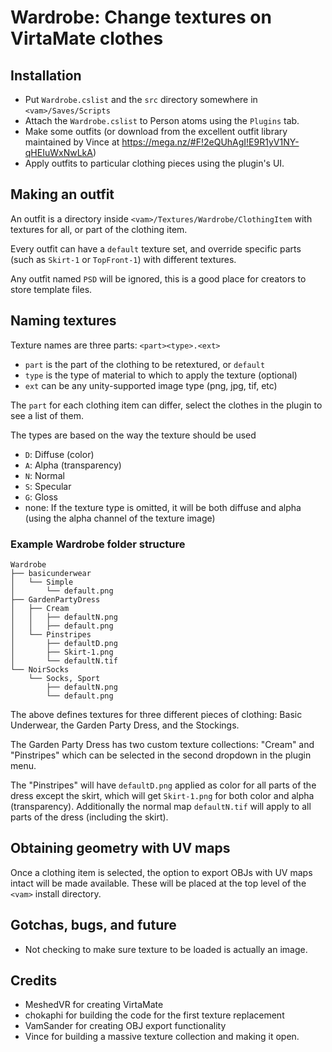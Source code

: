Wardrobe: Change textures on VirtaMate clothes
==============================================

Installation
------------

- Put `Wardrobe.cslist` and the `src` directory somewhere in `<vam>/Saves/Scripts`
- Attach the `Wardrobe.cslist` to Person atoms using the `Plugins` tab.
- Make some outfits (or download from the excellent outfit library
  maintained by Vince at https://mega.nz/#F!2eQUhAgI!E9R1yV1NY-qHEIuWxNwLkA)
- Apply outfits to particular clothing pieces using the plugin's UI.

## Making an outfit

An outfit is a directory inside `<vam>/Textures/Wardrobe/ClothingItem`
with textures for all, or part of the clothing item.

Every outfit can have a `default` texture set, and override specific
parts (such as `Skirt-1` or `TopFront-1`) with different textures.

Any outfit named `PSD` will be ignored, this is a good place for
creators to store template files.

## Naming textures

Texture names are three parts: `<part><type>.<ext>`

- `part` is the part of the clothing to be retextured, or `default`
- `type` is the type of material to which to apply the texture (optional)
- `ext` can be any unity-supported image type (png, jpg, tif, etc)

The `part` for each clothing item can differ, select the clothes in
the plugin to see a list of them.

The types are based on the way the texture should be used

- `D`: Diffuse (color)
- `A`: Alpha (transparency)
- `N`: Normal
- `S`: Specular
- `G`: Gloss
- none: If the texture type is omitted, it will be both diffuse and
        alpha (using the alpha channel of the texture image)

### Example Wardrobe folder structure

    Wardrobe
    ├── basicunderwear
    │   └── Simple
    │       └── default.png
    ├── GardenPartyDress
    │   ├── Cream
    │   │   ├── defaultN.png
    │   │   ├── default.png
    │   └── Pinstripes
    │       ├── defaultD.png
    │       ├── Skirt-1.png
    │       └── defaultN.tif
    └── NoirSocks
        └── Socks, Sport
            ├── defaultN.png
            └── default.png

The above defines textures for three different pieces of clothing:
Basic Underwear, the Garden Party Dress, and the Stockings.

The Garden Party Dress has two custom texture collections: "Cream" and
"Pinstripes" which can be selected in the second dropdown in the
plugin menu.

The "Pinstripes" will have `defaultD.png` applied as color for all
parts of the dress except the skirt, which will get `Skirt-1.png` for
both color and alpha (transparency). Additionally the normal map
`defaultN.tif` will apply to all parts of the dress (including the skirt).

Obtaining geometry with UV maps
-------------------------------

Once a clothing item is selected, the option to export OBJs with UV
maps intact will be made available. These will be placed at the top
level of the `<vam>` install directory.

Gotchas, bugs, and future
-------

- Not checking to make sure texture to be loaded is actually an image.

Credits
-------

- MeshedVR for creating VirtaMate
- chokaphi for building the code for the first texture replacement
- VamSander for creating OBJ export functionality
- Vince for building a massive texture collection and making it open.
